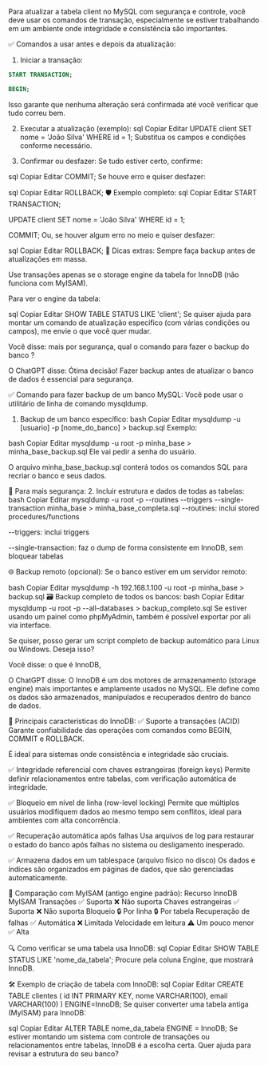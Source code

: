 Para atualizar a tabela client no MySQL com segurança e controle, você deve usar os comandos de transação, especialmente se estiver trabalhando em um ambiente onde integridade e consistência são importantes.

✅ Comandos a usar antes e depois da atualização:
1. Iniciar a transação:
```sql
START TRANSACTION;
```
```sql
BEGIN;
```
Isso garante que nenhuma alteração será confirmada até você verificar que tudo correu bem.

2. Executar a atualização (exemplo):
sql
Copiar
Editar
UPDATE client
SET nome = 'João Silva'
WHERE id = 1;
Substitua os campos e condições conforme necessário.

3. Confirmar ou desfazer:
Se tudo estiver certo, confirme:

sql
Copiar
Editar
COMMIT;
Se houve erro e quiser desfazer:

sql
Copiar
Editar
ROLLBACK;
🛡️ Exemplo completo:
sql
Copiar
Editar
START TRANSACTION;

UPDATE client
SET nome = 'João Silva'
WHERE id = 1;

COMMIT;
Ou, se houver algum erro no meio e quiser desfazer:

sql
Copiar
Editar
ROLLBACK;
📝 Dicas extras:
Sempre faça backup antes de atualizações em massa.

Use transações apenas se o storage engine da tabela for InnoDB (não funciona com MyISAM).

Para ver o engine da tabela:

sql
Copiar
Editar
SHOW TABLE STATUS LIKE 'client';
Se quiser ajuda para montar um comando de atualização específico (com várias condições ou campos), me envie o que você quer mudar.







Você disse:
mais por segurança, qual o comando para fazer o backup do banco ?


O ChatGPT disse:
Ótima decisão! Fazer backup antes de atualizar o banco de dados é essencial para segurança.

✅ Comando para fazer backup de um banco MySQL:
Você pode usar o utilitário de linha de comando mysqldump.

1. Backup de um banco específico:
bash
Copiar
Editar
mysqldump -u [usuario] -p [nome_do_banco] > backup.sql
Exemplo:

bash
Copiar
Editar
mysqldump -u root -p minha_base > minha_base_backup.sql
Ele vai pedir a senha do usuário.

O arquivo minha_base_backup.sql conterá todos os comandos SQL para recriar o banco e seus dados.

🔐 Para mais segurança:
2. Incluir estrutura e dados de todas as tabelas:
bash
Copiar
Editar
mysqldump -u root -p --routines --triggers --single-transaction minha_base > minha_base_completa.sql
--routines: inclui stored procedures/functions

--triggers: inclui triggers

--single-transaction: faz o dump de forma consistente em InnoDB, sem bloquear tabelas

🌐 Backup remoto (opcional):
Se o banco estiver em um servidor remoto:

bash
Copiar
Editar
mysqldump -h 192.168.1.100 -u root -p minha_base > backup.sql
🗃️ Backup completo de todos os bancos:
bash
Copiar
Editar
mysqldump -u root -p --all-databases > backup_completo.sql
Se estiver usando um painel como phpMyAdmin, também é possível exportar por ali via interface.

Se quiser, posso gerar um script completo de backup automático para Linux ou Windows. Deseja isso?







Você disse:
o que é  InnoDB,


O ChatGPT disse:
O InnoDB é um dos motores de armazenamento (storage engine) mais importantes e amplamente usados no MySQL. Ele define como os dados são armazenados, manipulados e recuperados dentro do banco de dados.

🧩 Principais características do InnoDB:
✅ Suporte a transações (ACID)
Garante confiabilidade das operações com comandos como BEGIN, COMMIT e ROLLBACK.

É ideal para sistemas onde consistência e integridade são cruciais.

✅ Integridade referencial com chaves estrangeiras (foreign keys)
Permite definir relacionamentos entre tabelas, com verificação automática de integridade.

✅ Bloqueio em nível de linha (row-level locking)
Permite que múltiplos usuários modifiquem dados ao mesmo tempo sem conflitos, ideal para ambientes com alta concorrência.

✅ Recuperação automática após falhas
Usa arquivos de log para restaurar o estado do banco após falhas no sistema ou desligamento inesperado.

✅ Armazena dados em um tablespace (arquivo físico no disco)
Os dados e índices são organizados em páginas de dados, que são gerenciadas automaticamente.

🚫 Comparação com MyISAM (antigo engine padrão):
Recurso	InnoDB	MyISAM
Transações	✅ Suporta	❌ Não suporta
Chaves estrangeiras	✅ Suporta	❌ Não suporta
Bloqueio	🔒 Por linha	🔒 Por tabela
Recuperação de falhas	✅ Automática	❌ Limitada
Velocidade em leitura	⚠️ Um pouco menor	✅ Alta

🔍 Como verificar se uma tabela usa InnoDB:
sql
Copiar
Editar
SHOW TABLE STATUS LIKE 'nome_da_tabela';
Procure pela coluna Engine, que mostrará InnoDB.

🛠️ Exemplo de criação de tabela com InnoDB:
sql
Copiar
Editar
CREATE TABLE clientes (
    id INT PRIMARY KEY,
    nome VARCHAR(100),
    email VARCHAR(100)
) ENGINE=InnoDB;
Se quiser converter uma tabela antiga (MyISAM) para InnoDB:

sql
Copiar
Editar
ALTER TABLE nome_da_tabela ENGINE = InnoDB;
Se estiver montando um sistema com controle de transações ou relacionamentos entre tabelas, InnoDB é a escolha certa. Quer ajuda para revisar a estrutura do seu banco?
